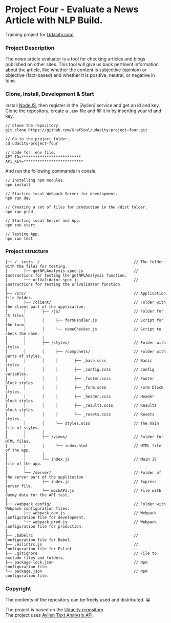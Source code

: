 # Project Four - Evaluate a News Article with NLP Build.
Training project for [Udacity.com]

### Project Description
The news article evaluator is a tool for checking articles and blogs published on other sites.
This tool will give us back pertinent information about the article, like whether the content 
is subjective (opinion) or objective (fact-based) and whether it is positive, neutral, 
or negative in tone.

### Clone, Install, Development & Start
Install [NodeJS], then register in the [Aylien] service and get an id and key.    
Clone the repository, create a ```.env``` file and fill it in by inserting your id and key.

```
// Clone the repository.
git clone https://github.com/GrafSoul/udacity-project-four.git

// Go to the project folder.
cd udacity-project-four

// Code for .env file.
API_ID=**************************
API_KEY=**************************
```

And run the following commands in consle.
```
// Installing npm modules.
npm install

// Starting local Webpack Server for development.
npm run dev 

// Creating a set of files for production in the /dist folder.
npm run prod 

// Starting local Server and App.
npm run start 

// Testing App.
npm run test
```

### Project structure
```
├── /__tests__/                                         // The folder with the files for testing.
│       ├── getNPLAnalysis.spec.js                      // Instructions for testing the getNPLAnalysis function.
│       └── urlValidator.spec.js                        // Instructions for testing the urlValidator function.
│ 
├── /src/                                               // Application file folder.
│       ├── /client/                                    // Folder with the client part of the application.
│       │       ├── /js/                                // Folder for JS files.
│       │       │     ├── formHandler.js                // Script for the form.
│       │       │     └── nameChecker.js                // Script to check the name.
│       │       │
│       │       ├── /styles/                            // Folder with styles.
│       │       │     ├── /componets/                   // Folder with parts of styles.
│       │       │     │       ├── _base.scss            // Basic styles.
│       │       │     │       ├── _config.scss          // Config variables.
│       │       │     │       ├── _footer.scss          // Footer block styles.
│       │       │     │       ├── _form.scss            // Form block styles.
│       │       │     │       ├── _header.scss          // Header block styles.
│       │       │     │       ├── _results.scss         // Results block styles.
│       │       │     │       └── _resets.scss          // Resets styles.
│       │       │     └── styles.scss                   // The main file of styles.
│       │       │
│       │       ├── /views/                             // Folder for HTML files.
│       │       │     └── index.html                    // HTML file of the app.
│       │       │
│       │       └── index.js                            // Main JS file of the app.
│       │
│       └── /server/                                    // Folder of the server part of the application
│               ├── index.js                            // Express server file.
│               └── mockAPI.js                          // File with dummy data for the API test. 
│
├── /webpack.config/                                    // Folder with Webpack configuration files.
│       ├── webpack.dev.js                              // Webpack configuration file for development. 
│       └── webpack.prod.js                             // Webpack configuration file for production.  
│
├── .babelrc                                            // Сonfiguration file for Babel.
├── .eslintrc.js                                        // Сonfiguration file for Eslint.
├── .gitignore                                          // File to exclude files and folders.
├── package-lock.json                                   // Npm configuration file.
└── package.json                                        // Npm configuration file.

```

### Copyright
The contents of the repository can be freely used and distributed. 😀

The project is based on the [Udacity repository].  
The project uses [Aylien Text Analysis API].

[Udacity.com]: https://www.udcity.com/
[Udacity repository]: https://github.com/udacity/fend/tree/refresh-2019
[NodeJS]: https://nodejs.org/
[Aylien Text Analysis API]: https://aylien.com/text-api/